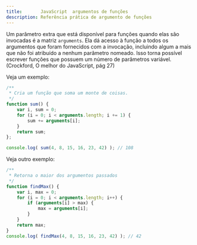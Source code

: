 ```yaml
---
title:       JavaScript  argumentos de funções
description: Referência prática de argumento de funções
---
```


Um parâmetro extra que está disponível para funções quando elas são invocadas é a matriz `arguments`.
Ela dá acesso à função a todos os argumentos que foram fornecidos com a invocação, incluindo algum a mais que não foi
atribuído a nenhum parâmetro nomeado. Isso torna possível escrever funções que possuem um número de parâmetros variável.
(Crockford, O melhor do JavaScript, pág 27)

Veja um exemplo:

```javascript
/**
 * Cria um função que soma um monte de coisas.
 */
function sum() {
    var i, sum = 0;
    for (i = 0; i < arguments.length; i += 1) {
        sum += arguments[i];
    }
    return sum;
};

console.log( sum(4, 8, 15, 16, 23, 42) ); // 108
```

Veja outro exemplo:

```javascript
/**
 * Retorna o maior dos argumentos passados
 */
function findMax() {
    var i, max = 0;
    for (i = 0; i < arguments.length; i++) {
        if (arguments[i] > max) {
            max = arguments[i];
        }
    }
    return max;
}
console.log( findMax(4, 8, 15, 16, 23, 42) ); // 42
```



